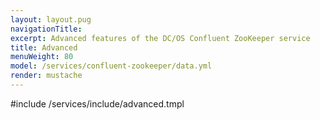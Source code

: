 ```yaml
---
layout: layout.pug
navigationTitle:
excerpt: Advanced features of the DC/OS Confluent ZooKeeper service
title: Advanced
menuWeight: 80
model: /services/confluent-zookeeper/data.yml
render: mustache
---
```


#include /services/include/advanced.tmpl
